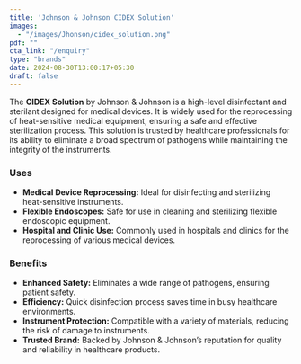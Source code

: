 ```yaml
---
title: 'Johnson & Johnson CIDEX Solution'
images:
  - "/images/Jhonson/cidex_solution.png"
pdf: ""
cta_link: "/enquiry"
type: "brands"
date: 2024-08-30T13:00:17+05:30
draft: false
---
```


<!-- ### Product Description -->

The **CIDEX Solution** by Johnson & Johnson is a high-level disinfectant and sterilant designed for medical devices. It is widely used for the reprocessing of heat-sensitive medical equipment, ensuring a safe and effective sterilization process. This solution is trusted by healthcare professionals for its ability to eliminate a broad spectrum of pathogens while maintaining the integrity of the instruments.
<!-- 
### Key Features

- **Broad-Spectrum Disinfection:** Effective against bacteria, viruses, fungi, and mycobacteria.
- **Fast-Acting:** Provides high-level disinfection in just 12 minutes.
- **Versatile Application:** Suitable for a wide range of medical instruments, including flexible endoscopes.
- **Material Compatibility:** Safe for use on a variety of medical materials, ensuring no damage to delicate instruments.
- **User-Friendly:** Ready-to-use solution with easy application and disposal. -->

### Uses

- **Medical Device Reprocessing:** Ideal for disinfecting and sterilizing heat-sensitive instruments.
- **Flexible Endoscopes:** Safe for use in cleaning and sterilizing flexible endoscopic equipment.
- **Hospital and Clinic Use:** Commonly used in hospitals and clinics for the reprocessing of various medical devices.

<!-- ### Who Needs This Product?

- **Hospitals and Clinics:** Facilities that require reliable, high-level disinfection for medical instruments.
- **Surgical Centers:** Centers that need fast and effective sterilization solutions for reusable surgical instruments.
- **Endoscopy Units:** Medical units that regularly reprocess flexible endoscopes and other delicate instruments. -->

### Benefits

- **Enhanced Safety:** Eliminates a wide range of pathogens, ensuring patient safety.
- **Efficiency:** Quick disinfection process saves time in busy healthcare environments.
- **Instrument Protection:** Compatible with a variety of materials, reducing the risk of damage to instruments.
- **Trusted Brand:** Backed by Johnson & Johnson’s reputation for quality and reliability in healthcare products.
